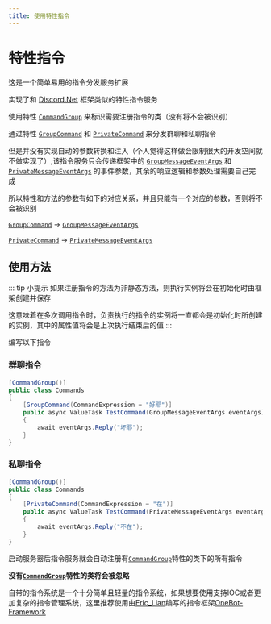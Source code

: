 ```yaml
---
title: 使用特性指令
---
```


# 特性指令

这是一个简单易用的指令分发服务扩展

实现了和 [Discord.Net](https://github.com/discord-net/Discord.Net) 框架类似的特性指令服务

使用特性 [`CommandGroup`](../../API/Sora.Command.Attributes/CommandGroup.md) 来标识需要注册指令的类（没有将不会被识别）

通过特性 [`GroupCommand`](../../API/Sora.Command.Attributes/GroupCommand.md) 和 [`PrivateCommand`](../../API/Sora.Command.Attributes/PrivateCommand.md) 来分发群聊和私聊指令

但是并没有实现自动的参数转换和注入（个人觉得这样做会限制很大的开发空间就不做实现了）,该指令服务只会传递框架中的 [`GroupMessageEventArgs`](../../API/Sora.EventArgs.SoraEvent/GroupMessageEventArgs.md) 和 [`PrivateMessageEventArgs`](../../API/Sora.EventArgs.SoraEvent/PrivateMessageEventArgs.md) 的事件参数，其余的响应逻辑和参数处理需要自己完成

所以特性和方法的参数有如下的对应关系，并且只能有一个对应的参数，否则将不会被识别

[`GroupCommand`](../../API/Sora.Command.Attributes/GroupCommand.md) -> [`GroupMessageEventArgs`](../../API/Sora.EventArgs.SoraEvent/GroupMessageEventArgs.md)

[`PrivateCommand`](../../API/Sora.Command.Attributes/PrivateCommand.md) -> [`PrivateMessageEventArgs`](../../API/Sora.EventArgs.SoraEvent/PrivateMessageEventArgs.md)

## 使用方法

::: tip 小提示
如果注册指令的方法为非静态方法，则执行实例将会在初始化时由框架创建并保存

这意味着在多次调用指令时，负责执行的指令的实例将一直都会是初始化时所创建的实例，其中的属性值将会是上次执行结束后的值
:::

编写以下指令

### 群聊指令

```csharp
[CommandGroup()]
public class Commands
{
    [GroupCommand(CommandExpression = "好耶")]
    public async ValueTask TestCommand(GroupMessageEventArgs eventArgs)
    {
        await eventArgs.Reply("坏耶");
    }
}
```

### 私聊指令

```csharp
[CommandGroup()]
public class Commands
{
    [PrivateCommand(CommandExpression = "在")]
    public async ValueTask TestCommand(PrivateMessageEventArgs eventArgs)
    {
        await eventArgs.Reply("不在");
    }
}
```

启动服务器后指令服务就会自动注册有[`CommandGroup`](../../API/Sora.Command.Attributes/CommandGroup.md)特性的类下的所有指令

**没有[`CommandGroup`](../../API/Sora.Command.Attributes/CommandGroup.md)特性的类将会被忽略**

自带的指令系统是一个十分简单且轻量的指令系统，如果想要使用支持IOC或者更加复杂的指令管理系统，这里推荐使用由[Eric_Lian](https://github.com/ExerciseBook)编写的指令框架[OneBot-Framework](https://github.com/ParaParty/OneBot-Framework)